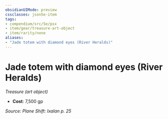 ```yaml
---
obsidianUIMode: preview
cssclasses: json5e-item
tags:
- compendium/src/5e/psx
- item/gear/treasure-art-object
- item/rarity/none
aliases: 
- "Jade totem with diamond eyes (River Heralds)"
---
```

# Jade totem with diamond eyes (River Heralds)
*Treasure (art object)*  

- **Cost**: 7,500 gp

*Source: Plane Shift: Ixalan p. 25*